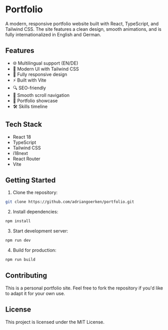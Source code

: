# Portfolio

A modern, responsive portfolio website built with React, TypeScript, and Tailwind CSS. The site features a clean design, smooth animations, and is fully internationalized in English and German.

## Features

-   🌐 Multilingual support (EN/DE)
-   🎨 Modern UI with Tailwind CSS
-   📱 Fully responsive design
-   ⚡ Built with Vite
-   🔍 SEO-friendly
-   🎯 Smooth scroll navigation
-   💼 Portfolio showcase
-   🛠️ Skills timeline

## Tech Stack

-   React 18
-   TypeScript
-   Tailwind CSS
-   i18next
-   React Router
-   Vite

## Getting Started

1. Clone the repository:

```bash
git clone https://github.com/adriangoerken/portfolio.git
```

2. Install dependencies:

```bash
npm install
```

3. Start development server:

```bash
npm run dev
```

4. Build for production:

```bash
npm run build
```

## Contributing

This is a personal portfolio site. Feel free to fork the repository if you'd like to adapt it for your own use.

## License

This project is licensed under the MIT License.
